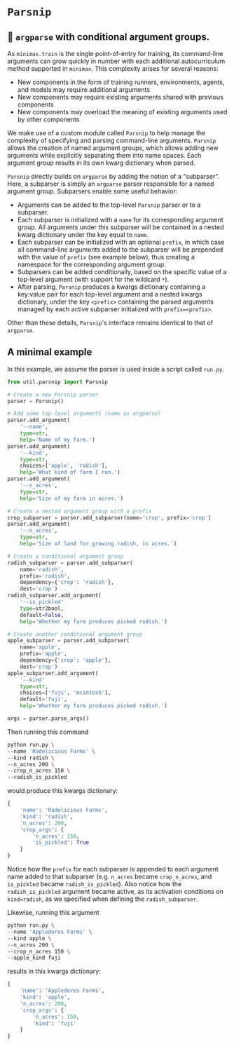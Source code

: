# `Parsnip`

## 🥕 `argparse` with conditional argument groups.

As `minimax.train` is the single point-of-entry for training, its command-line arguments can grow quickly in number with each additional autocurriculum method supported in `minimax`. This complexity arises for several reasons:

- New components in the form of training runners, environments, agents, and models may require additional arguments
- New components may require existing arguments shared with previous components
- New components may overload the meaning of existing arguments used by other components

We make use of a custom module called `Parsnip` to help manage the complexity of specifying and parsing command-line arguments. `Parsnip` allows the creation of named argument groups, which allows adding new arguments while explicitly separating them into name spaces. Each argument group results in its own kwarg dictionary when parsed. 

`Parsnip` directly builds on `argparse` by adding the notion of a "subparser". Here, a subparser is simply an `argparse` parser responsible for a named argument group. Subparsers enable some useful behavior:
- Arguments can be added to the top-level `Parsnip` parser or to a subparser. 
- Each subparser is initialized with a `name` for its corresponding argument group. All arguments under this subparser will be contained in a nested kwarg dictionary under the key equal to `name`. 
- Each subparser can be initialized with an optional `prefix`, in which case all command-line arguments added to the subparser will be prepended with the value of `prefix` (see example below), thus creating a namespace for the corresponding argument group.
- Subparsers can be added conditionally, based on the specific value of a top-level argument (with support for the wildcard `*`).
- After parsing, `Parsnip` produces a kwargs dictionary containing a key:value pair for each top-level argument and a nested kwargs dictionary, under the key `<prefix>` containing the parsed arguments managed by each active subparser initialized with `prefix=<prefix>`.

Other than these details, `Parsnip`'s interface remains identical to that of `argparse`. 

## A minimal example
In this example, we assume the parser is used inside a script called `run.py`.

```python
from util.parsnip import Parsnip

# Create a new Parsnip parser
parser = Parsnip()

# Add some top-level arguments (same as argparse)
parser.add_argument(
    '--name', 
    type=str,  
    help='Name of my farm.')
parser.add_argument(
    '--kind', 
    type=str,
    choices=['apple', 'radish'],
    help='What kind of farm I run.')
parser.add_argument(
    '--n_acres', 
    type=str,  
    help='Size of my farm in acres.')

# Create a nested argument group with a prefix
crop_subparser = parser.add_subparser(name='crop', prefix='crop')
parser.add_argument(
    '--n_acres', 
    type=str,  
    help='Size of land for growing radish, in acres.')

# Create a conditional argument group
radish_subparser = parser.add_subparser(
    name='radish',
    prefix='radish',
    dependency={'crop': 'radish'},
    dest='crop')
radish_subparser.add_argument(
    '--is_pickled'
    type=str2bool,
    default=False,
    help='Whether my farm produces picked radish.')

# Create another conditional argument group
apple_subparser = parser.add_subparser(
    name='apple',
    prefix='apple',
    dependency={'crop': 'apple'},
    dest='crop')
apple_subparser.add_argument(
    '--kind'
    type=str,
    choices=['fuji', 'mcintosh'],
    default='fuji',
    help='Whether my farm produces picked radish.')

args = parser.parse_args()
```

Then running this command

```bash
python run.py \
--name 'Radelicious Farms' \
--kind radish \
--n_acres 200 \
--crop_n_acres 150 \
--radish_is_pickled
```

would produce this kwargs dictionary:

```python
{
    'name': 'Radelicious Farms',
    'kind': 'radish',
    'n_acres': 200,
    'crop_args': {
        'n_acres': 150,
        'is_pickled': True
    }
}
```

Notice how the `prefix` for each subparser is appended to each argument name added to that subparser (e.g. `n_acres` became `crop_n_acres`, and `is_pickled` became `radish_is_pickled`). Also notice how the `radish_is_pickled` argument became active, as its activation conditions on `kind=radish`, as we specified when defining the `radish_subparser`.

Likewise, running this argument

```bash
python run.py \
--name 'Appledores Farms' \
--kind apple \
--n_acres 200 \
--crop_n_acres 150 \
--apple_kind fuji
```

results in this kwargs dictionary:

```python
{
    'name': 'Appledores Farms',
    'kind': 'apple',
    'n_acres': 200,
    'crop_args': {
        'n_acres': 150,
        'kind': 'fuji'
    }
}
```